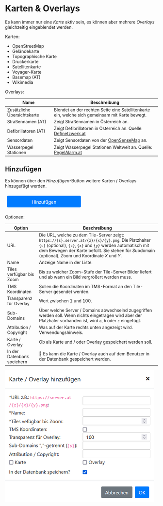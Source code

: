 # Karten & Overlays

Es kann immer nur eine *Karte* aktiv sein, es können aber mehrere *Overlays* gleichzeitig eingeblendet werden.

Karten:
 - OpenStreetMap
 - Geländekarte
 - Topographische Karte
 - Druckerkarte
 - Satellitenkarte
 - Voyager-Karte
 - Basemap (AT)
 - Wikimedia

Overlays:

| Name                        | Beschreibung                                                                                   |
|-----------------------------|------------------------------------------------------------------------------------------------|
| Zusätzliche Übersichtskarte | Blendet an der rechten Seite eine Satellitenkarte ein, welche sich gemeinsam mit Karte bewegt. |
| Straßennamen (AT)           | Zeigt Straßennamen in Österreich an.                                                            |
| Defibrillatoren (AT)        | Zeigt Defibrillatoren in Österreich an. Quelle: [Definetzwerk.at](https://definetzwerk.at/)    |
| Sensordaten                 | Zeigt Sensordaten von der [OpenSenseMap](https://opensensemap.org/) an.                         |
| Wasserpegel Stationen       | Zeigt Wasserpegel Stationen Weltweit an. Quelle: [PegelAlarm.at](https://pegelalarm.at/)       |

## Hinzufügen

Es können über den *Hinzufügen*-Button weitere Karten / Overlays hinzugefügt werden.

![](../assets/img/maps-add-button.png)

Optionen:

| Option                     | Beschreibung                                                                                                                                                                                                                                                                |
|----------------------------|-----------------------------------------------------------------------------------------------------------------------------------------------------------------------------------------------------------------------------------------------------------------------------|
| URL                        | Die URL, welche zu dem Tile-Server zeigt: `https://{s}.server.at/{z}/{x}/{y}.png`. Die Platzhalter `{s}` (optional), `{z}`, `{x}` und `{y}` werden automatisch mit dem Bewegen der Karte befüllt. Sie stehen für *S*ubdomain (optional), *Z*oom und Koordinate *X* und *Y*. |
| Name                       | Anzeige Name in der Liste.                                                                                                                                                                                                                                                  |
| Tiles verfügbar bis Zoom   | Bis zu welcher Zoom-Stufe der Tile-Server Bilder liefert und ab wann ein Bild vergrößert werden muss.                                                                                                                                                                       |
| TMS Koordinaten            | Sollen die Koordinaten im TMS-Format an den Tile-Server gesendet werden.                                                                                                                                                                                                    |
| Transparenz für Overlay    | Wert zwischen 1 und 100.                                                                                                                                                                                                                                                    |
| Sub-Domains                | Über welche Server / Domains abwechselnd zugegriffen werden soll. Wenn nichts eingetragen wird aber der Platzhaler vorhanden ist, wird `a`, `b` oder `c` eingefügt.                                                                                                         |
| Attribution / Copyright    | Was auf der Karte rechts unten angezeigt wird. Verwendungshinweis.                                                                                                                                                                                                          |
| Karte / Overlay            | Ob als Karte und / oder Overlay gespeichert werden soll.                                                                                                                                                                                                                    |
| In der Datenbank speichern | 🔑 Es kann die Karte / Overlay auch auf dem Benutzer in der Datenbank gespeichert werden.                                                                                                                                                                        |

![](../assets/img/add-map-dialog.png)